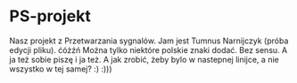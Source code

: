 ﻿# PS-projekt
Nasz projekt z Przetwarzania sygnalów.
Jam jest Tumnus Narnijczyk (próba edycji pliku).
ćóżźń
Można tylko niektóre polskie znaki dodać. Bez sensu.
A ja też sobie piszę i ja też.
A jak zrobić, żeby bylo w nastepnej linijce, a nie wszystko w tej samej?
:)
:)))
